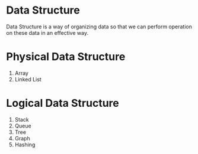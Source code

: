 # Data Structure
Data Structure is a way of organizing data so that we can perform operation on these data in an effective way.

# Physical Data Structure
1. Array
2. Linked List

# Logical Data Structure
1. Stack
2. Queue
3. Tree
4. Graph
5. Hashing
